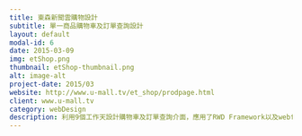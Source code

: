 ```yaml
---
title: 東森新聞雲購物設計
subtitle: 單一商品購物車及訂單查詢設計
layout: default
modal-id: 6
date: 2015-03-09
img: etShop.png
thumbnail: etShop-thumbnail.png
alt: image-alt
project-date: 2015/03
website: http://www.u-mall.tv/et_shop/prodpage.html
client: www.u-mall.tv
category: webDesign
description: 利用9個工作天設計購物車及訂單查詢介面，應用了RWD Framework以及webfont Icons，並且應用了jQuery、SCSS CSS3等相關應用來設計完成介面。
---
```

